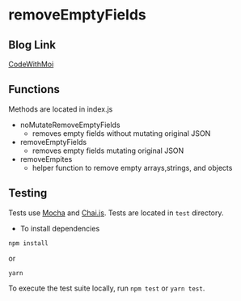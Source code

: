 # removeEmptyFields

## Blog Link
[CodeWithMoi](https://codewithmoi.tumblr.com/post/160395480156/tdd-red-green-refactor)

## Functions
Methods are located in index.js

* noMutateRemoveEmptyFields
	* removes empty fields without mutating original JSON
* removeEmptyFields
	* removes empty fields mutating original JSON
* removeEmpites
	*  helper function to remove empty arrays,strings, and objects

## Testing

Tests use [Mocha](http://mochajs.org/) and [Chai.js](http://chaijs.com/). Tests are located in `test` directory.

* To install dependencies

```
npm install
```
 or
```
yarn
```

To execute the test suite locally, run `npm test` or `yarn test`.
